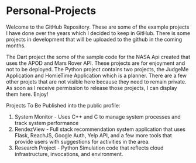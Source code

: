 # Personal-Projects

Welcome to the GitHub Repository. These are some of the example projects I have done over the years which I decided to keep in GitHub. There is some projects in development that will be uploaded to the github in the coming months.

The Dart project the some of the sample code for the NASA Api created that uses the APOD and Mars Rover API. These projects are for enjoyment and not to be deployed.
The Python project contains two projects, the JudgeMe Application and HomieTime Application which is a planner. There are a few other projets that are not visible here
because they need to remain private. As soon as I receive permission to release those projects, I can display them here. Enjoy!

Projects To Be Published into the public profile:

1. System Monitor - Uses C++ and C to manage system processes and track system performance
2. RendezView - Full stack recommendation system application that uses Flask, ReachJS, Google Auth, Yelp API, and a few more tools that provide users with suggestions for activities in the area.
3. Research Project - Python Simulation code that reflects cloud infrastructure, invocations, and environment. 
